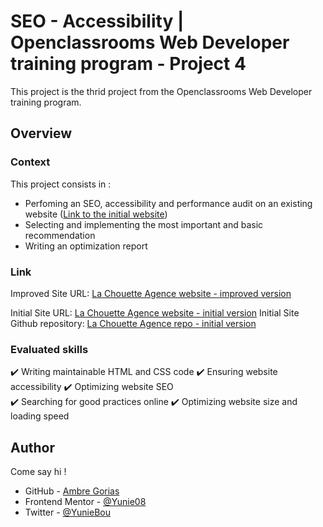 
# SEO - Accessibility | Openclassrooms Web Developer training program - Project 4

This project is the thrid project from the Openclassrooms Web Developer training program.


## Overview
### Context

This project consists in :
- Perfoming an SEO, accessibility and performance audit on an existing website ([Link to the initial website](https://yunie08.github.io/LaChouetteAgence-starting-website/))
- Selecting and implementing the most important and basic recommendation
- Writing an optimization report

### Link

Improved Site URL: [La Chouette Agence website - improved version](https://yunie08.github.io/LaChouetteAgence-website/)

Initial Site URL: [La Chouette Agence website - initial version](https://yunie08.github.io/LaChouetteAgence-starting-website/)
Initial Site Github repository: [La Chouette Agence repo - initial version](https://github.com/Yunie08/LaChouetteAgence-starting-website.git)


### Evaluated skills
:heavy_check_mark:  Writing maintainable HTML and CSS code
:heavy_check_mark:  Ensuring website accessibility
:heavy_check_mark:  Optimizing website SEO  
:heavy_check_mark:  Searching for good practices online 
:heavy_check_mark:  Optimizing website size and loading speed


## Author

Come say hi ! 

- GitHub - [Ambre Gorias](https://github.com/Yunie08)
- Frontend Mentor - [@Yunie08](https://www.frontendmentor.io/profile/Yunie08)
- Twitter - [@YunieBou](https://www.twitter.com/YunieBou)
